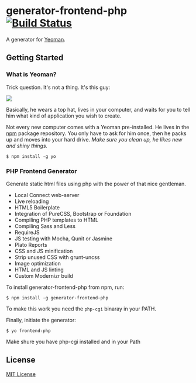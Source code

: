 # generator-frontend-php [![Build Status](https://secure.travis-ci.org/bezoerb/generator-frontend-php.png?branch=master)](https://travis-ci.org/bezoerb/generator-frontend-php)

A generator for [Yeoman](http://yeoman.io).


## Getting Started

### What is Yeoman?

Trick question. It's not a thing. It's this guy:

![](http://i.imgur.com/JHaAlBJ.png)

Basically, he wears a top hat, lives in your computer, and waits for you to tell him what kind of application you wish to create.

Not every new computer comes with a Yeoman pre-installed. He lives in the [npm](https://npmjs.org) package repository. You only have to ask for him once, then he packs up and moves into your hard drive. *Make sure you clean up, he likes new and shiny things.*

```
$ npm install -g yo
```

### PHP Frontend Generator

Generate static html files using php with the power of that nice gentleman.

* Local Connect web-server
* Live reloading
* HTML5 Boilerplate
* Integration of PureCSS, Bootstrap or Foundation
* Compiling PHP templates to HTML
* Compiling Sass and Less
* RequireJS
* JS testing with Mocha, Qunit or Jasmine
* Plato Reports
* CSS and JS minification
* Strip unused CSS with grunt-uncss
* Image optimization
* HTML and JS linting
* Custom Modernizr build


To install generator-frontend-php from npm, run:

```
$ npm install -g generator-frontend-php
```

To make this work you need the `php-cgi` binaray in your PATH.

Finally, initiate the generator:

```
$ yo frontend-php
```

Make shure you have php-cgi installed and in your Path

## License

[MIT License](bezoerb.mit-license.org)

